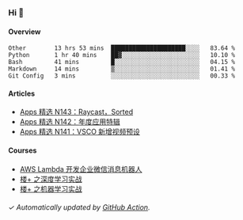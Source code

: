 ### Hi 👋

#### Overview

<!--START_SECTION:waka-->
```text
Other        13 hrs 53 mins  █████████████████████░░░░   83.64 % 
Python       1 hr 40 mins    ██▓░░░░░░░░░░░░░░░░░░░░░░   10.10 % 
Bash         41 mins         █░░░░░░░░░░░░░░░░░░░░░░░░   04.15 % 
Markdown     14 mins         ▒░░░░░░░░░░░░░░░░░░░░░░░░   01.41 % 
Git Config   3 mins          ░░░░░░░░░░░░░░░░░░░░░░░░░   00.33 % 
```
<!--END_SECTION:waka-->

#### Articles

<!-- BLOG:START -->
- [Apps 精选 N143：Raycast，Sorted](http://huhuhang.com/post/product-hunt/product-hunt-n143)
- [Apps 精选 N142：年度应用特辑](http://huhuhang.com/post/product-hunt/product-hunt-n142)
- [Apps 精选 N141：VSCO 新增视频预设](http://huhuhang.com/post/product-hunt/product-hunt-n141)
<!-- BLOG:END -->

#### Courses

<!-- SYL:START -->
- [AWS Lambda 开发企业微信消息机器人](https://lanqiao.cn/courses/2868)
- [楼+ 之深度学习实战](https://lanqiao.cn/courses/2617)
- [楼+ 之机器学习实战](https://lanqiao.cn/courses/2616)
<!-- SYL:END -->

###### ✓ Automatically updated by [GitHub Action](https://github.com/huhuhang/huhuhang/actions).
